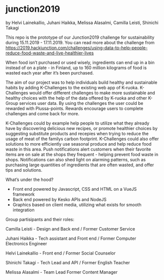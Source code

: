 # junction2019
by Helvi Lainekallio, Juhani Haikka, Melissa Alasalmi, Camilla Leisti, Shinichi Takagi

This repo is the prototype of our Junction2019 challenge for sustainability during 15.11.2019 - 17.11.2019.
You can read more about the challenge  from 
https://2019.hackjunction.com/challenges/using-data-to-help-people-reduce-food-waste-and-live-healthier-lives

When food isn’t purchased or used wisely, ingredients can end up in a bin instead of on a plate - in Finland, 
up to 160 million kilograms of food is wasted each year after it’s been purchased.

The aim of our project was to help individuals build healthy and sustainable habits by adding K-Challenges 
to the existing web app of K-ruoka. K-Challenges would offer different challenges to make more sustainable 
and healthy choices with the help of the data offered by K-ruoka and other K-Group services user data. By using
the challenges the user could be rewarded with Plussa-points. Rewards encourage users to complete challenges 
and come back for more.

K-Challenges could by example help people to utilize what they already have by discovering delicious new recipes, 
or promote healthier choices by suggesting substitute products and recepies when trying to reduce the usage of meat
of the familys carbon footprint. K-Challenges could also offer solutions to more efficiently use seasonal produce
and help reduce food waste in this area. Push notifications alert customers when their favorite items are on 
sale at the shops they frequent - helping prevent food waste in shops. Notifications can also shed light on 
alarming patterns, such as purchasing large quantities of ingredients that are often wasted, and offer tips 
and solutions.

What’s under the hood?
- Front end powered by Javascript, CSS and HTML on a VueJS framework
- Back end powered by Kesko APIs and NodeJS
- Graphics based on client media, utilizing what exists for smooth integration


Group partisipants and their roles:

Camilla Leisti - Design and Back end / Former Customer Service

Juhani Haikka - Tech assistant and Front end / Former Computer Electronics Engineer

Helvi Lainekallio - Front end / Former Social Counselor

Shinichi Takagi - Tech Lead and API / Former English Teacher

Melissa Alasalmi - Team Lead Former Content Manager
